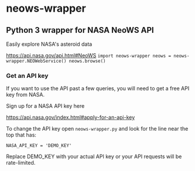 # neows-wrapper

## Python 3 wrapper for NASA NeoWS API ##

Easily explore NASA's asteroid data

https://api.nasa.gov/api.html#NeoWS
`
    import neows-wrapper
    neows = neows-wrapper.NEOWebService()
    neows.browse()
`

### Get an API key ###

If you want to use the API past a few queries,
you will need to get a free API key from NASA.

Sign up for a NASA API key here

https://api.nasa.gov/index.html#apply-for-an-api-key

To change the API key open `neows-wrapper.py` and look for
the line near the top that has:

`NASA_API_KEY = 'DEMO_KEY'`

Replace DEMO_KEY with your actual API key or 
your API requests will be rate-limited.
